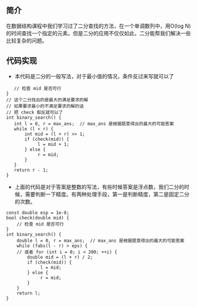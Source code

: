


## 简介 
在数据结构课程中我们学习过了二分查找的方法，在一个单调数列中，用O(log N) 的时间查找一个指定的元素。但是二分的应用不仅仅如此，二分能帮我们解决一些比较复杂的问题。
## 代码实现
- 本代码是二分的一般写法，对于最小值的情况，条件反过来写就可以了  
 ```bool check(int mid) {
    // 检查 mid 是否可行
}
// 这个二分找出的是最大的满足要求的解
// 如果要求最小的不满足要求的解的话
// 把 check 取反就可以了
int binary_search() {
    int l = 0, r = max_ans;  // max_ans 是根据题意得出的最大的可能答案
    while (l < r) {
        int mid = (l + r) >> 1;
        if (check(mid)) {
             l = mid + 1;
        } else {
             r = mid;
        }
    }
    return r - 1;
}
```  
- 上面的代码是对于答案是整数的写法，有些时候答案是浮点数，我们二分的时候，需要判断一下精度。有两种处理手段，第一是判断精度，第二是固定二分的次数。
```
const double esp = 1e-8;
bool check(double mid) {
    // 检查 mid 是否可行
}
int binary_search() {
    double l = 0, r = max_ans;  // max_ans 是根据题意得出的最大的可能答案
    while (fabs(l - r) > eps) {
    // 或者 for (int i = 0; i < 200; ++i) {
        double mid = (l + r) / 2;
        if (check(mid)) {
             l = mid;
        } else {
             r = mid;
        }
    }
    return l;
}
```